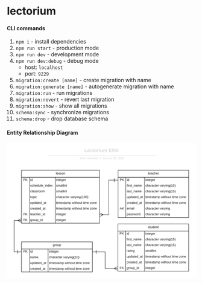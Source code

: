 # lectorium

#### CLI commands
1. `npm i` - install dependencies
2. `npm run start` - production mode
3. `npm run dev` - development mode
4. `npm run dev:debug` - debug mode
   - host: `localhost`
   - port: `9229`
5. `migration:create [name]` - create migration with name
6. `migration:generate [name]` - autogenerate migration with name
7. `migration:run` - run migrations
8. `migration:revert` - revert last migration
9. `migration:show` - show all migrations
10. `schema:sync` - synchronize migrations
11. `schema:drop` - drop database schema

#### Entity Relationship Diagram
![LectoriumERD](img/LectoriumERD.png)
